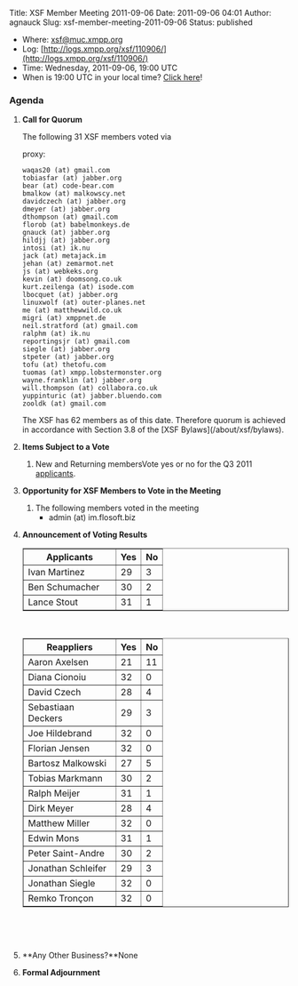 Title: XSF Member Meeting 2011-09-06
Date: 2011-09-06 04:01
Author: agnauck
Slug: xsf-member-meeting-2011-09-06
Status: published

-   <span>Where</span>: [xsf@muc.xmpp.org](xmpp:xsf@muc.xmpp.org?join)
-   Log:
    [http://logs.xmpp.org/xsf/110906/](http://logs.xmpp.org/xsf/110906/)
-   Time: Wednesday, 2011-09-06, 19:00 UTC
-   When is 19:00 UTC in your local time? [Click
    here](http://www.worldtimeserver.com/)!

### Agenda

1.  **Call for Quorum**

    The following 31 XSF members voted via  
      
    proxy:

        waqas20 (at) gmail.com
        tobiasfar (at) jabber.org
        bear (at) code-bear.com
        bmalkow (at) malkowscy.net
        davidczech (at) jabber.org
        dmeyer (at) jabber.org
        dthompson (at) gmail.com
        florob (at) babelmonkeys.de
        gnauck (at) jabber.org
        hildjj (at) jabber.org
        intosi (at) ik.nu
        jack (at) metajack.im
        jehan (at) zemarmot.net
        js (at) webkeks.org
        kevin (at) doomsong.co.uk
        kurt.zeilenga (at) isode.com
        lbocquet (at) jabber.org
        linuxwolf (at) outer-planes.net
        me (at) matthewwild.co.uk
        migri (at) xmppnet.de
        neil.stratford (at) gmail.com
        ralphm (at) ik.nu
        reportingsjr (at) gmail.com
        siegle (at) jabber.org
        stpeter (at) jabber.org
        tofu (at) thetofu.com
        tuomas (at) xmpp.lobstermonster.org
        wayne.franklin (at) jabber.org
        will.thompson (at) collabora.co.uk
        yuppinturic (at) jabber.bluendo.com
        zooldk (at) gmail.com

    <p>
    The XSF has 62 members as of this date. Therefore quorum is achieved
    in accordance with Section 3.8 of the [XSF
    Bylaws](/about/xsf/bylaws).

2.  **Items Subject to a Vote**
    1.  New and Returning membersVote yes or no for the Q3 2011
        [applicants](http://wiki.xmpp.org/web/Membership_Applications_Q3/2011).

3.  **Opportunity for XSF Members to Vote in the Meeting**
    1.  The following members voted in the meeting
        -   admin (at) im.flosoft.biz

4.  **Announcement of Voting Results**  

    <table border="1" cellspacing="0" cellpadding="3">
    <tbody>
    <tr>
    <th style="width: 150px;">
    Applicants

    </th>
    <th>
    Yes

    </th>
    <th>
    No

    </th>
    </tr>
    <tr>
    <td>
    Ivan Martinez

    </td>
    <td>
    29

    </td>
    <td>
    3

    </td>
    </tr>
    <tr>
    <td>
    Ben Schumacher

    </td>
    <td>
    30

    </td>
    <td>
    2

    </td>
    </tr>
    <tr>
    <td>
    Lance Stout

    </td>
    <td>
    31

    </td>
    <td>
    1

    </td>
    </tr>
    </tbody>
    </table>
     

    <table border="1" cellspacing="0" cellpadding="3">
    <tbody>
    <tr>
    <th style="width: 150px; height: 27px;">
    Reappliers

    </th>
    <th style="height: 27px;">
    Yes

    </th>
    <th style="height: 27px;">
    No

    </th>
    </tr>
    <tr>
    <td style="height: 27px;">
    Aaron Axelsen

    </td>
    <td style="height: 27px;">
    21

    </td>
    <td style="height: 27px;">
    11

    </td>
    </tr>
    <tr>
    <td style="height: 27px;">
    Diana Cionoiu

    </td>
    <td style="height: 27px;">
    32

    </td>
    <td style="height: 27px;">
    0

    </td>
    </tr>
    <tr>
    <td style="height: 27px;">
    David Czech

    </td>
    <td style="height: 27px;">
    28

    </td>
    <td style="height: 27px;">
    4

    </td>
    </tr>
    <tr>
    <td style="height: 27px;">
    Sebastiaan Deckers

    </td>
    <td style="height: 27px;">
    29

    </td>
    <td style="height: 27px;">
    3

    </td>
    </tr>
    <tr>
    <td style="height: 27px;">
    Joe Hildebrand

    </td>
    <td style="height: 27px;">
    32

    </td>
    <td style="height: 27px;">
    0

    </td>
    </tr>
    <tr>
    <td style="height: 27px;">
    Florian Jensen

    </td>
    <td style="height: 27px;">
    32

    </td>
    <td style="height: 27px;">
    0

    </td>
    </tr>
    <tr>
    <td style="height: 27px;">
    Bartosz Malkowski

    </td>
    <td style="height: 27px;">
    27

    </td>
    <td style="height: 27px;">
    5

    </td>
    </tr>
    <tr>
    <td style="height: 27px;">
    Tobias Markmann

    </td>
    <td style="height: 27px;">
    30

    </td>
    <td style="height: 27px;">
    2

    </td>
    </tr>
    <tr>
    <td style="height: 27px;">
    Ralph Meijer

    </td>
    <td style="height: 27px;">
    31

    </td>
    <td style="height: 27px;">
    1

    </td>
    </tr>
    <tr>
    <td style="height: 27px;">
    Dirk Meyer

    </td>
    <td style="height: 27px;">
    28

    </td>
    <td style="height: 27px;">
    4

    </td>
    </tr>
    <tr>
    <td style="height: 27px;">
    Matthew Miller

    </td>
    <td style="height: 27px;">
    32

    </td>
    <td style="height: 27px;">
    0

    </td>
    </tr>
    <tr>
    <td style="height: 27px;">
    Edwin Mons

    </td>
    <td style="height: 27px;">
    31

    </td>
    <td style="height: 27px;">
    1

    </td>
    </tr>
    <tr>
    <td style="height: 27px;">
    Peter Saint-Andre

    </td>
    <td style="height: 27px;">
    30

    </td>
    <td style="height: 27px;">
    2

    </td>
    </tr>
    <tr>
    <td style="height: 27px;">
    Jonathan Schleifer

    </td>
    <td style="height: 27px;">
    29

    </td>
    <td style="height: 27px;">
    3

    </td>
    </tr>
    <tr>
    <td style="height: 27px;">
    Jonathan Siegle

    </td>
    <td style="height: 27px;">
    32

    </td>
    <td style="height: 27px;">
    0

    </td>
    </tr>
    <tr>
    <td style="height: 27px;">
    Remko Tronçon

    </td>
    <td style="height: 27px;">
    32

    </td>
    <td style="height: 27px;">
    0

    </td>
    </tr>
    </tbody>
    </table>
     

    <p>
     

5.  **Any Other Business?**None
6.  **Formal Adjournment**

